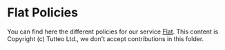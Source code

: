 # Flat Policies

You can find here the different policies for our service [Flat](https://flat.io/).
This content is Copyright (c) Tutteo Ltd., we don't accept contributions in this folder.
